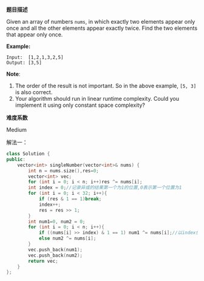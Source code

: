 **题目描述**

Given an array of numbers `nums`, in which exactly two elements appear only once and all the other elements appear exactly twice. Find the two elements that appear only once.

**Example:**

```
Input:  [1,2,1,3,2,5]
Output: [3,5]
```

**Note**:

1. The order of the result is not important. So in the above example, `[5, 3]` is also correct.
2. Your algorithm should run in linear runtime complexity. Could you implement it using only constant space complexity?

**难度系数**  

Medium

解法一：

```c++
class Solution {
public:
	vector<int> singleNumber(vector<int>& nums) {
		int n = nums.size(),res=0;
		vector<int> vec;
		for (int i = 0; i < n; i++)res ^= nums[i];
		int index = 0;//记录异或的结果第一个为1的位置,0表示第一个位置为1
		for (int i = 0; i < 32; i++){		
			if (res & 1 == 1)break;			
			index++;
			res = res >> 1;
		}
		int num1=0, num2 = 0;
		for (int i = 0; i < n; i++){
			if ((nums[i] >> index) & 1 == 1) num1 ^= nums[i];//以index位置将述组分为两段异或
			else num2 ^= nums[i];		
		}
		vec.push_back(num1);
		vec.push_back(num2);
		return vec;
	}
};
```
